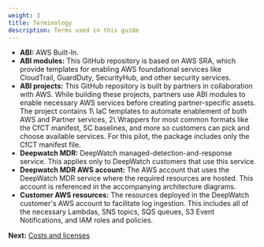 ```yaml
---
weight: 3
title: Terminology
description: Terms used in this guide
---
```


* **ABI:** AWS Built-In.
* **ABI modules:** This GitHub repository is based on AWS SRA, which provide templates for enabling AWS foundational services like CloudTrail, GuardDuty, SecurityHub, and other security services.
* **ABI projects:** This GitHub repository is built by partners in collaboration with AWS. While building these projects, partners use ABI modules to enable necessary AWS services before creating partner-specific assets. The project contains 1\ IaC templates to automate enablement of both AWS and Partner services, 2\ Wrappers for most common formats like the CfCT manifest, SC baselines, and more so customers can pick and choose available services. For this pilot, the package includes only the CfCT manifest file.
* **Deepwatch MDR:** DeepWatch managed-detection-and-response service. This applies only to DeepWatch customers that use this service.
* **Deepwatch MDR AWS account:** The AWS account that uses the DeepWatch MDR service where the required resources are hosted. This account is referenced in the accompanying architecture diagrams.
* **Customer AWS resources:** The resources deployed in the DeepWatch customer's AWS account to facilitate log ingestion. This includes all of the necessary Lambdas, SNS topics, SQS queues, S3 Event Notifications, and IAM roles and policies.

**Next:** [Costs and licenses](/costandlicenses/index.html)
